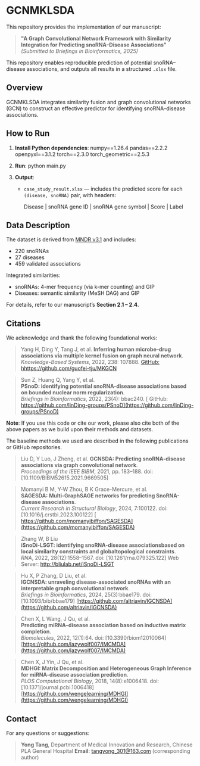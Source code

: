 
# GCNMKLSDA

This repository provides the implementation of our manuscript:

> **"A Graph Convolutional Network Framework with Similarity Integration for Predicting snoRNA–Disease Associations"**  
> *(Submitted to Briefings in Bioinformatics, 2025)*

This repository enables reproducible prediction of potential snoRNA–disease associations, and outputs all results in a structured `.xlsx` file.


##  Overview

GCNMKLSDA integrates similarity fusion and graph convolutional networks (GCN) to construct an effective predictor for identifying snoRNA–disease associations.



##  How to Run

1. **Install Python dependencies**:
   numpy==1.26.4
   pandas==2.2.2
   openpyxl==3.1.2
   torch==2.3.0
   torch_geometric==2.5.3


2. **Run**:
   python main.py


3. **Output**:
   - `case_study_result.xlsx` — includes the predicted score for each `(disease, snoRNA)` pair, with headers:
     
     Disease | snoRNA gene ID | snoRNA gene symbol | Score | Label



##  Data Description

The dataset is derived from [MNDR v3.1](http://www.rna-society.org/mndr/) and includes:
- 220 snoRNAs
- 27 diseases
- 459 validated associations

Integrated similarities:
- snoRNAs: 4-mer frequency (via k-mer counting) and GIP
- Diseases: semantic similarity (MeSH DAG) and GIP

For details, refer to our manuscript’s **Section 2.1 – 2.4**.


##  Citations

We acknowledge and thank the following foundational works:

> Yang H, Ding Y, Tang J, et al.
> **Inferring human microbe–drug associations via multiple kernel fusion on graph neural network**.  
> *Knowledge-Based Systems*, 2022, 238: 107888.
> [ GitHub: hhttps://github.com/guofei-tju/MKGCN](https://github.com/guofei-tju/MKGCN)

> Sun Z, Huang Q, Yang Y, et al.  
> **PSnoD: identifying potential snoRNA-disease associations based on bounded nuclear norm regularization**.  
> *Briefings in Bioinformatics*, 2022, 23(4): bbac240.
> [ GitHub: https://github.com/linDing-groups/PSnoD](https://github.com/linDing-groups/PSnoD)

 **Note**: If you use this code or cite our work, please also cite both of the above papers as we build upon their methods and datasets.

The baseline methods we used are described in the following publications or GitHub repositories.

> Liu D, Y Luo, J Zheng, et al.
> **GCNSDA: Predicting snoRNA-disease associations via graph convolutional network**.  
> *Proceedings of the IEEE BIBM*, 2021, pp. 183–188. doi: [10.1109/BIBM52615.2021.9669505]

> Momanyi B M, Y-W Zhou, B K Grace-Mercure, et al.  
> **SAGESDA: Multi-GraphSAGE networks for predicting SnoRNA-disease associations**.  
> *Current Research in Structural Biology*, 2024, 7:100122. doi: [10.1016/j.crstbi.2023.100122]
> [ https://github.com/momanyibiffon/SAGESDA](https://github.com/momanyibiffon/SAGESDA)

> Zhang W, B Liu  
> **iSnoDi-LSGT: identifying snoRNA-disease associationsbased on local similarity constraints and globaltopological constraints**.  
> *RNA*, 2022, 28(12):1558–1567. doi: [10.1261/rna.079325.122]
> Web Server: http://bliulab.net/iSnoDi-LSGT

> Hu X, P Zhang, D Liu, et al.  
> **IGCNSDA: unraveling disease-associated snoRNAs with an interpretable graph convolutional network**.  
> *Briefings in Bioinformatics*, 2024, 25(3):bbae179. doi: [10.1093/bib/bbae179]
> [https://github.com/altriavin/IGCNSDA](https://github.com/altriavin/IGCNSDA)

> Chen X, L Wang, J Qu, et al.  
> **Predicting miRNA–disease association based on inductive matrix completion**.  
> *Biomolecules*, 2022, 12(1):64. doi: [10.3390/biom12010064]
> [https://github.com/lazywolf007/IMCMDA](https://github.com/lazywolf007/IMCMDA)

> Chen X, J Yin, J Qu, et al.  
> **MDHGI: Matrix Decomposition and Heterogeneous Graph Inference for miRNA-disease association prediction**.  
> *PLOS Computational Biology*, 2018, 14(8):e1006418. doi: [10.1371/journal.pcbi.1006418]
> [https://github.com/wengelearning/MDHGI](https://github.com/wengelearning/MDHGI)



##  Contact

For any questions or suggestions:

> **Yong Tang**, Department of Medical Innovation and Research, Chinese PLA General Hospital
> **Email**: tangyong_301@163.com (corresponding author)
